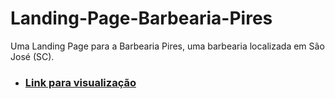 # Landing-Page-Barbearia-Pires
Uma Landing Page para a Barbearia Pires, uma barbearia localizada em São José (SC).

- ### **[Link para visualização](https://vitor-piress.github.io/Landing_Page_BP/)**
